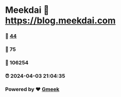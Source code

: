 # Meekdai :link: https://blog.meekdai.com 
### :page_facing_up: [44](https://blog.meekdai.com/tag.html) 
### :speech_balloon: 75 
### :hibiscus: 106254 
### :alarm_clock: 2024-04-03 21:04:35 
### Powered by :heart: [Gmeek](https://github.com/Meekdai/Gmeek)
